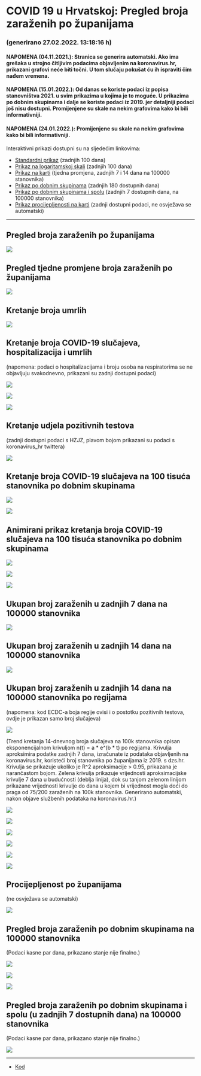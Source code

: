 # COVID 19 u Hrvatskoj: Pregled broja zaraženih po županijama

### (generirano 27.02.2022. 13:18:16 h)

#### NAPOMENA (04.11.2021.): Stranica se generira automatski. Ako ima grešaka u strojno čitljivim podacima objavljenim na koronavirus.hr, prikazani grafovi neće biti točni. U tom slučaju pokušat ću ih ispraviti čim nađem vremena.

#### NAPOMENA (15.01.2022.): Od danas se koriste podaci iz popisa stanovništva 2021. u svim prikazima u kojima je to moguće. U prikazima po dobnim skupinama i dalje se koriste podaci iz 2019. jer detaljniji podaci još nisu dostupni. Promijenjene su skale na nekim grafovima kako bi bili informativniji.

#### NAPOMENA (24.01.2022.): Promijenjene su skale na nekim grafovima kako bi bili informativniji.

Interaktivni prikazi dostupni su na sljedećim linkovima:

- [Standardni prikaz](html/index.html) (zadnjih 100 dana)
- [Prikaz na logaritamskoj skali](html/index_log.html) (zadnjih 100 dana)
- [Prikaz na karti](html/index_map.html) (tjedna promjena, zadnjih 7 i 14 dana na 100000 stanovnika)
- [Prikaz po dobnim skupinama](html/index_per_age.html) (zadnjih 180 dostupnih dana)
- [Prikaz po dobnim skupinama i spolu](html/index_pyramid.html) (zadnjih 7 dostupnih dana, na 100000 stanovnika)
- [Prikaz procijepljenosti na karti](html/index_vaccination.html) (zadnji dostupni podaci, ne osvježava se automatski)

-----

## Pregled broja zaraženih po županijama

![](img/2022_02_26_line_plots.png)

## Pregled tjedne promjene broja zaraženih po županijama

![](img/2022_02_26_map.png)

## Kretanje broja umrlih

![](img/2022_02_26_deaths_shaded.png)

## Kretanje broja COVID-19 slučajeva, hospitalizacija i umrlih

(napomena: podaci o hospitalizacijama i broju osoba na respiratorima se ne objavljuju svakodnevno, prikazani su zadnji dostupni podaci)

![](img/2022_02_26_cases_hospitalisations_deaths.png)

![](img/2022_02_26_cases_hospitalisations_deaths_log.png)

![](img/2022_02_26_cases_hospitalisations_deaths_log_age.png)

## Kretanje udjela pozitivnih testova

(zadnji dostupni podaci s HZJZ, plavom bojom prikazani su podaci s koronavirus_hr twittera)

![](img/2022_02_26_percentage_positive_tests.png)

## Kretanje broja COVID-19 slučajeva na 100 tisuća stanovnika po dobnim skupinama

![](img/2022_02_26_cases_per_age_group_lines.png)

![](img/2022_02_26_cases_per_age_group_lines_log.png)

## Animirani prikaz kretanja broja COVID-19 slučajeva na 100 tisuća stanovnika po dobnim skupinama

![](img/2022_02_26anim_aug_1200.gif)

![](img/anim_cases_2022_02_26_vs_2020.gif)

![](img/2022_02_26all_counties_dots.png)

## Ukupan broj zaraženih u zadnjih 7 dana na 100000 stanovnika

![](img/2022_02_26_map_7_day_per_100k.png)

## Ukupan broj zaraženih u zadnjih 14 dana na 100000 stanovnika

![](img/2022_02_26_map_14_day_per_100k.png)

## Ukupan broj zaraženih u zadnjih 14 dana na 100000 stanovnika po regijama

(napomena: kod ECDC-a boja regije ovisi i o postotku pozitivnih testova, ovdje je prikazan samo broj slučajeva)

![](img/2022_02_26_map_14_day_per_100k_region.png)

(Trend kretanja 14-dnevnog broja slučajeva na 100k stanovnika opisan eksponencijalnom krivuljom n(t) = a * e^(b * t) po regijama. Krivulja aproksimira podatke zadnjih 7 dana, izračunate iz podataka objavljenih na koronavirus.hr, koristeći broj stanovnika po županijama iz 2019. s dzs.hr. Krivulja se prikazuje ukoliko je R^2 aproksimacije > 0.95, prikazana je narančastom bojom. Zelena krivulja prikazuje vrijednosti aproksimacijske krivulje 7 dana u budućnosti (deblja linija), dok su tanjom zelenom linijom prikazane vrijednosti krivulje do dana u kojem bi vrijednost mogla doći do praga od 75/200 zaraženih na 100k stanovnika. Generirano automatski, nakon objave službenih podataka na koronavirus.hr.)

![](img/2022_02_26_current_Jadranska_Hrvatska.png)

![](img/2022_02_26_current_Panonska_Hrvatska.png)

![](img/2022_02_26_current_Grad_Zagreb.png)

![](img/2022_02_26_current_Sjeverna_Hrvatska.png)

![](img/2022_02_26_current_Republika_Hrvatska.png)

![](img/2022_02_26_cases_hospitalisations_deaths_Republika_Hrvatska.png)

## Procijepljenost po županijama

(ne osvježava se automatski)

![](img/2022_02_26_vaccination.png)

## Pregled broja zaraženih po dobnim skupinama na 100000 stanovnika

(Podaci kasne par dana, prikazano stanje nije finalno.)

![](img/2022_02_26_per_age_group.png)

![](img/2022_02_26_per_age_group_all_0.png)

![](img/2022_02_26_per_age_group_all_1.png)

## Pregled broja zaraženih po dobnim skupinama i spolu (u zadnjih 7 dostupnih dana) na 100000 stanovnika

(Podaci kasne par dana, prikazano stanje nije finalno.)

![](img/2022_02_26_pyramid.png)

-----

- [Kod](https://github.com/ppalasek/covid_plots_croatia)

